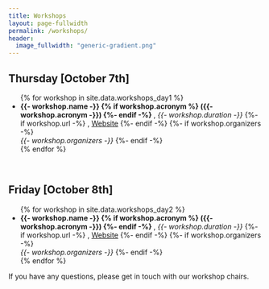 ```yaml
---
title: Workshops
layout: page-fullwidth
permalink: /workshops/
header:
  image_fullwidth: "generic-gradient.png"
---
```


<h2> Thursday [October 7th] </h2>

<ul>
{% for workshop in site.data.workshops_day1 %}
    <li>
    <b>
        {{- workshop.name -}}
        {% if workshop.acronym %}
            ({{- workshop.acronym -}})
        {%- endif -%}
    </b>, <i>{{- workshop.duration -}}</i>
    {%- if workshop.url -%}
    , <a href="{{ workshop.url }}">Website</a>
    {%- endif -%}
    {%- if workshop.organizers -%}
    <br>
    <i>
        {{- workshop.organizers -}}
    </i>
    {%- endif -%}
    </li>
{% endfor %}
</ul>

<br />
<h2> Friday [October 8th] </h2>

<ul>
{% for workshop in site.data.workshops_day2 %}
    <li>
    <b>
        {{- workshop.name -}}
        {% if workshop.acronym %}
            ({{- workshop.acronym -}})
        {%- endif -%}
    </b>, <i>{{- workshop.duration -}}</i>
    {%- if workshop.url -%}
    , <a href="{{ workshop.url }}">Website</a>
    {%- endif -%}
    {%- if workshop.organizers -%}
    <br>
    <i>
        {{- workshop.organizers -}}
    </i>
    {%- endif -%}
    </li>
{% endfor %}
</ul>

If you have any questions, please get in touch with our workshop chairs.
